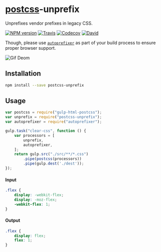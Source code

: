 [postcss](https://github.com/postcss/postcss)-unprefix
=====

Unprefixes vendor prefixes in legacy CSS.

[![NPM version](https://img.shields.io/npm/v/postcss-unprefix.svg?style=flat-square)](https://www.npmjs.com/package/postcss-unprefix)
[![Travis](https://img.shields.io/travis/gucong3000/postcss-unprefix.svg)](https://travis-ci.org/gucong3000/postcss-unprefix)
[![Codecov](https://img.shields.io/codecov/c/github/gucong3000/postcss-unprefix.svg)](https://codecov.io/gh/gucong3000/postcss-unprefix)
[![David](https://img.shields.io/david/gucong3000/postcss-unprefix.svg)](https://david-dm.org/gucong3000/postcss-unprefix)

Though, please use [`autoprefixer`](https://github.com/postcss/autoprefixer) as part of your build process to ensure proper browser support.

![Gif Deom](http://ww3.sinaimg.cn/bmiddle/534b48acgw1et7jyprmj3g20b40ciaes.gif)

## Installation

```bash
npm install --save postcss-unprefix
```

## Usage

```javascript
var postcss = require("gulp-html-postcss");
var unprefix = require("postcss-unprefix");
var autoprefixer = require("autoprefixer");

gulp.task("clear-css", function () {
	var processors = [
		unprefix,
		autoprefixer,
	];
	return gulp.src("./src/**/*.css")
		.pipe(postcss(processors))
		.pipe(gulp.dest('./dest'));
});
```

#### Input

```css
.flex {
	display: -webkit-flex;
	display: -moz-flex;
	-webkit-flex: 1;
}
```

#### Output

```css
.flex {
	display: flex;
	flex: 1;
}
```
